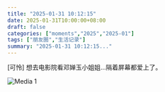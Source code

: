 ```yaml
---
title: "2025-01-31 10:12:15"
date: 2025-01-31T10:00:00+08:00
draft: false
categories: ["moments","2025","2025-01"]
tags: ["朋友圈","生活记录"]
summary: "2025-01-31 10:12:15..."
---
```


[可怜] 想去电影院看邓婵玉小姐姐…隔着屏幕都爱上了。

![Media 1](/Moments/photos/2025-01-31/202501311012150.jpg)

